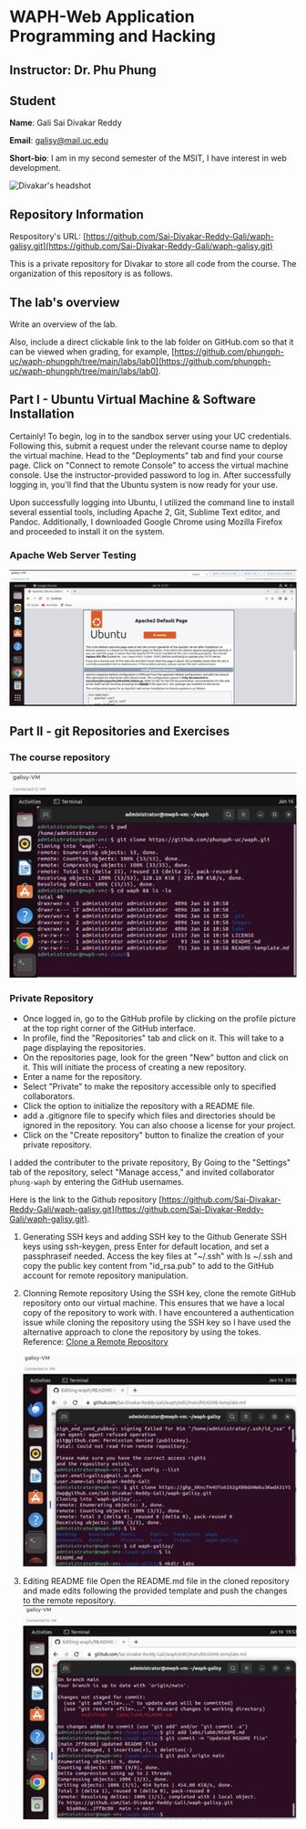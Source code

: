 # WAPH-Web Application Programming and Hacking

## Instructor: Dr. Phu Phung

## Student

**Name**: Gali Sai Divakar Reddy

**Email**: galisy@mail.uc.edu

**Short-bio**: I am in my second semester of the MSIT, I have interest in web development. 

![Divakar's headshot](Divakar_headshot.jpg)

## Repository Information

Respository's URL: [https://github.com/Sai-Divakar-Reddy-Gali/waph-galisy.git](https://github.com/Sai-Divakar-Reddy-Gali/waph-galisy.git)

This is a private repository for Divakar to store all code from the course. The organization of this repository is as follows.

## The lab's overview

Write an overview of the lab.

Also, include a direct clickable link to the lab folder on GitHub.com so that it can be viewed when grading, for example,  [https://github.com/phungph-uc/waph-phungph/tree/main/labs/lab0](https://github.com/phungph-uc/waph-phungph/tree/main/labs/lab0).


## Part I - Ubuntu Virtual Machine & Software Installation

Certainly! To begin, log in to the sandbox server using your UC credentials. Following this, submit a request under the relevant course name to deploy the virtual machine. Head to the "Deployments" tab and find your course page. Click on "Connect to remote Console" to access the virtual machine console. Use the instructor-provided password to log in. After successfully logging in, you'll find that the Ubuntu system is now ready for your use.

Upon successfully logging into Ubuntu, I utilized the command line to install several essential tools, including Apache 2, Git, Sublime Text editor, and Pandoc. Additionally, I downloaded Google Chrome using Mozilla Firefox and proceeded to install it on the system.

### Apache Web Server Testing

![Apache_web_server_testing](https://github.com/Gali-Sai-Divakar-Reddy/dummy/blob/main/photos/Apache_web_server_testing.jpg)


## Part II - git Repositories and Exercises

### The course repository

![Repository cloning photo](https://github.com/Gali-Sai-Divakar-Reddy/dummy/blob/main/photos/course_repo_clonning.jpg)

### Private Repository

- Once logged in, go to the GitHub profile by clicking on the profile picture at the top right corner of the GitHub interface.
- In profile, find the "Repositories" tab and click on it. This will take to a page displaying the repositories.
- On the repositories page, look for the green "New" button and click on it. This will initiate the process of creating a new repository.
- Enter a name for the repository.
- Select "Private" to make the repository accessible only to specified collaborators.
- Click the option to initialize the repository with a README file.
- add a .gitignore file to specify which files and directories should be ignored in the repository. You can also choose a license for your project.
- Click on the "Create repository" button to finalize the creation of your private repository.

I added the contributer to the private repository, By Going to the "Settings" tab of the repository, select "Manage access," and invited collaborator `phung-waph` by entering the GitHub usernames.

Here is the link to the Github repository
[https://github.com/Sai-Divakar-Reddy-Gali/waph-galisy.git](https://github.com/Sai-Divakar-Reddy-Gali/waph-galisy.git).

1. Generating SSH keys and adding SSH key to the Github
    Generate SSH keys using ssh-keygen, press Enter for default location, and set a passphraseif needed. Access the key files at "~/.ssh" with ls ~/.ssh and copy the public key content from "id_rsa.pub" to add to the GitHub account for remote repository manipulation.
2. Clonning Remote repository
   Using the SSH key, clone the remote GitHub repository onto our virtual machine. This ensures that we have a local copy of the repository to work with. I have encountered a authentication issue while cloning the repository using the SSH key so I have used the alternative approach to clone the repository by using the tokes. Reference: [Clone a Remote Repository](https://stackoverflow.com/questions/2505096/clone-a-private-repository-github)

   ![Remote repository cloning](https://github.com/Gali-Sai-Divakar-Reddy/dummy/blob/main/photos/Repository_cloning.jpg)
3. Editing README file
    Open the README.md file in the cloned repository and made edits following the provided template and push the changes to the remote repository.
    ![Pushing to the remote repository](https://github.com/Gali-Sai-Divakar-Reddy/dummy/blob/main/photos/push.jpg)
